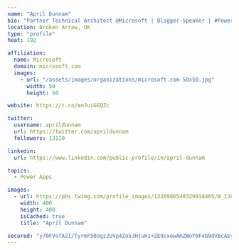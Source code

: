 ```yaml
---
name: "April Dunnam"
bio: "Partner Technical Architect @Microsoft | Blogger-Speaker | #PowerApps, #PowerAutomate, #Office365, #SharePoint | #WIT | #Karaoke Queen"
location: Broken Arrow, OK
type: "profile"
heat: 192

affiliation:
  name: Microsoft
  domain: microsoft.com
  images:
    - url: "/assets/images/organizations/microsoft.com-50x50.jpg"
      width: 50
      height: 50

website: https://t.co/enJuiGEQZc

twitter:
  username: aprildunnam
  url: https://twitter.com/aprildunnam
  followers: 13110

linkedin:
  url: https://www.linkedin.com/public-profile/in/april-dunnam

topics:
  - Power Apps

images:
  - url: https://pbs.twimg.com/profile_images/1326986540329918465/W_IJ6Ih2_400x400.jpg
    width: 400
    height: 400
    isCached: true
    title: "April Dunnam"

secured: "y70FVoTA2I/TyrmF50ogz2UVp4Zo5JHjuH1+ZE9sxewAmZWoY6F4b9dVBcAEyYTeZg9HsWy8yYkoyyNxrTgRYzbi8OaF/orloTltyFm6D8x520XBEoQFTkRll9xd5MQ+7iIGCi9/z6GVKiYtVIFLy2wDYlzYzIHN2D8vHckdlV2qIqx+92J1dt81Kr4qesAYcsRIlrhOZ5ebid2fIVfbWfTGfAcojm7qbaWK7pJEpHKvRAXMun1mDgr31a7mm6GNcsRAWKNGcSzaVaeBwOEtLiPWJ5e8xida4E43IbGighRxV7RVs/MdcYTv0oQtMPI+F5VOo0718RFEIJWdQBnndX2fgQA0D3T5kk8MIj1JkH5zpYngxRERbEiCJBa15HPc9KxQDLYeMOOa9Mc6SqUj7qEiW65Wd+4KJRMNDyeC49A=;fOMfSZiogeVKeQeOtwlv1Q=="
---
```


